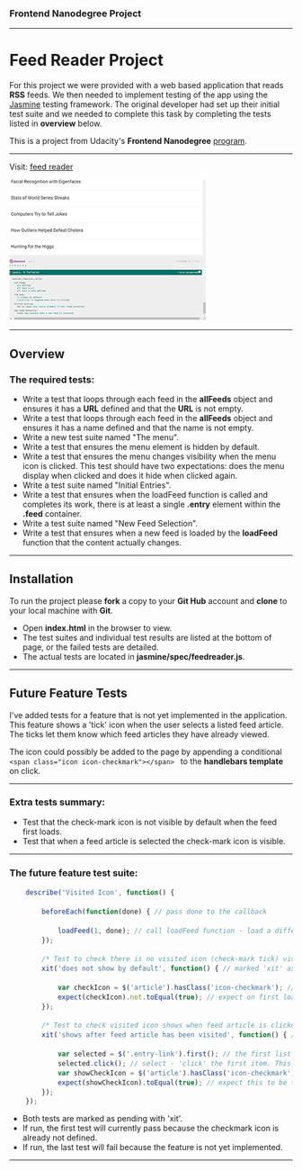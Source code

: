 ### Frontend Nanodegree Project
___

# Feed Reader Project

For this project we were provided with a web based application that reads **RSS** feeds. We then needed to implement testing of the app using the [Jasmine](http://jasmine.github.io/) testing framework. The original developer had set up their initial test suite and we needed to complete this task by completing the tests listed in **overview** below.

This is a project from Udacity's **Frontend Nanodegree** [program](https://www.udacity.com/course/front-end-web-developer-nanodegree--nd001).
___

Visit: [feed reader](http://www.it48.xyz/feed-reader)

![feed reader project](images/feed-reader-screen.png)

___


## Overview

### The required tests:

- Write a test that loops through each feed in the **allFeeds** object and ensures it has a **URL** defined and that the **URL** is not empty.
- Write a test that loops through each feed in the **allFeeds** object and ensures it has a name defined and that the name is not empty.
- Write a new test suite named "The menu".
- Write a test that ensures the menu element is hidden by default.
- Write a test that ensures the menu changes visibility when the menu icon is clicked. This test should have two expectations: does the menu display when clicked and does it hide when clicked again.
- Write a test suite named "Initial Entries".
- Write a test that ensures when the loadFeed function is called and completes its work, there is at least a single **.entry** element within the **.feed** container.
- Write a test suite named "New Feed Selection".
- Write a test that ensures when a new feed is loaded by the **loadFeed** function that the content actually changes.

___


## Installation

To run the project please **fork** a copy to your **Git Hub** account and **clone** to your local machine with **Git**.

- Open **index.html** in the browser to view.
- The test suites and individual test results are listed at the bottom of page, or the failed tests are detailed.
- The actual tests are located in **jasmine/spec/feedreader.js**.

___


## Future Feature Tests

I've added tests for a feature that is not yet implemented in the application. This feature shows a 'tick' icon when the user selects a listed feed article. The ticks let them know which feed articles they have already viewed.

The icon could possibly be added to the page by appending a conditional ```<span class="icon icon-checkmark"></span> ``` to the **handlebars template** on click.

___


### Extra tests summary:

- Test that the check-mark icon is not visible by default when the feed first loads.
- Test that when a feed article is selected the check-mark icon is visible.

___


### The future feature test suite:

```javascript
    describe('Visited Icon', function() {

        beforeEach(function(done) { // pass done to the callback

            loadFeed(1, done); // call loadFeed function - load a different feed
        });

        /* Test to check there is no visited icon (check-mark tick) visible by default when the feed first loads*/
        xit('does not show by default', function() { // marked 'xit' as a pending test

            var checkIcon = $('article').hasClass('icon-checkmark'); // try to find a .icon-checkmark, which is a tick
            expect(checkIcon).not.toEqual(true); // expect on first loading a feed not to find it
        });

        /* Test to check visited icon shows when feed article is clicked and visited*/
        xit('shows after feed article has been visited', function() { // marked 'xit' as a pending test

            var selected = $('.entry-link').first(); // the first list item from the feed-list
            selected.click(); // select - 'click' the first item. This should show the check icon
            var showCheckIcon = $('article').hasClass('icon-checkmark'); // try to find a .icon-checkmark
            expect(showCheckIcon).toEqual(true); // expect this to be true - the check icon is visible showing the feed article has been visited by the user.
        });
    });
```

- Both tests are marked as pending with 'xit'.
- If run, the first test will currently pass because the checkmark icon is already not defined.
- If run, the last test will fail because the feature is not yet implemented.

___